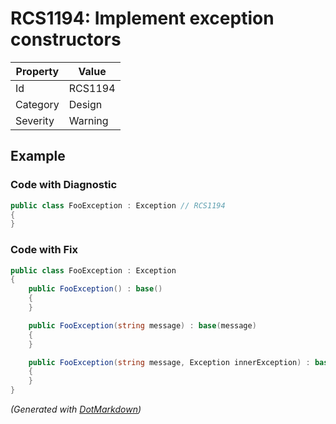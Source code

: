 # RCS1194: Implement exception constructors

| Property | Value   |
| -------- | ------- |
| Id       | RCS1194 |
| Category | Design  |
| Severity | Warning |

## Example

### Code with Diagnostic

```csharp
public class FooException : Exception // RCS1194
{
}
```

### Code with Fix

```csharp
public class FooException : Exception
{
    public FooException() : base()
    {
    }

    public FooException(string message) : base(message)
    {
    }

    public FooException(string message, Exception innerException) : base(message, innerException)
    {
    }
}
```


*\(Generated with [DotMarkdown](http://github.com/JosefPihrt/DotMarkdown)\)*